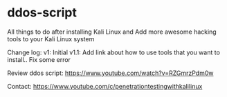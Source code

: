 # ddos-script
All  things to do after installing Kali Linux and Add more awesome hacking tools to your Kali Linux system

Change log:
    v1: 
        Initial
    v1.1: 
        Add link about how to use tools that you want to install..
        Fix some error

Review ddos script: https://www.youtube.com/watch?v=RZGmrzPdm0w

Contact: https://www.youtube.com/c/penetrationtestingwithkalilinux
